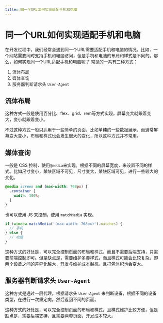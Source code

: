```yaml
---
title: 同一个URL如何实现适配手机和电脑
---
```


# 同一个URL如何实现适配手机和电脑

在开发过程中，我们经常会遇到同一个URL需要适配手机和电脑的情况。比如，一个网站需要同时支持手机和电脑访问，但是手机和电脑的布局和样式是不同的。那么，如何实现同一个URL适配手机和电脑呢？
常见的一共有三种方式：
1. 流体布局
2. 媒体查询
3. 服务器判断请求头 `User-Agent`

## 流体布局
这种方式一般是使用百分比、flex、grid、rem等方式实现，屏幕变大就跟着变大，变小就跟着变小。

不过这种方式一般只适用于一些简单的页面，比如单纯的一些数据展示，而通常屏幕变大变小，布局和样式也会发生很大的变化，所以这种方式并不常用。

## 媒体查询
一般是 CSS 控制，使用`@media`来实现，根据不同的屏幕宽度，来设置不同的样式。比如尺寸变小，某块区域不可见，尺寸变大，某块区域可见，进行一些较大的变化。
```css
@media screen and (max-width: 768px) {
  .container {
    width: 100%;
  }
}
```
也可以使用 JS 来控制，使用 `matchMedia` 实现。
```js
if (window.matchMedia('(max-width: 768px)').matches) {
  // 手机
} else {
  // 电脑
}
```
这种方式的好处是，可以完全控制页面的布局和样式，而且不需要后端支持，只需要前端控制即可。但是缺点是，需要维护多套样式，而且样式可能会比较复杂。即两个设备之间的差异化越大，开发与维护成本越高。且打包体积也会变大。

## 服务器判断请求头 `User-Agent`
这种方式是通过一层代理，根据请求头 `User-Agent` 来判断设备，根据不同的设备类型，在进行一次重定向，然后返回不同的页面。

这种方式的好处是，可以完全控制页面的布局和样式，且样式维护比较方便，但是缺点是，需要后端支持，且需要两套页面，开发成本较大。